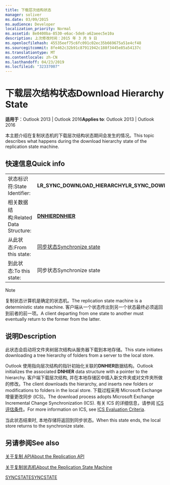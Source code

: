 ```yaml
---
title: 下载层次结构状态
manager: soliver
ms.date: 03/09/2015
ms.audience: Developer
localization_priority: Normal
ms.assetid: 8e0400ba-8530-e6ac-5de8-a62aeec5e10a
description: 上次修改时间：2015 年 3 月 9 日
ms.openlocfilehash: 45535eef75c6fc091c02ec35b669675a51e4cf48
ms.sourcegitcommit: 8fe462c32b91c87911942c188f3445e85a54137c
ms.translationtype: MT
ms.contentlocale: zh-CN
ms.lasthandoff: 04/23/2019
ms.locfileid: "32337007"
---
```

# <a name="download-hierarchy-state"></a><span data-ttu-id="0287f-103">下载层次结构状态</span><span class="sxs-lookup"><span data-stu-id="0287f-103">Download Hierarchy State</span></span>

  
  
<span data-ttu-id="0287f-104">**适用于**：Outlook 2013 | Outlook 2016</span><span class="sxs-lookup"><span data-stu-id="0287f-104">**Applies to**: Outlook 2013 | Outlook 2016</span></span> 
  
 <span data-ttu-id="0287f-105">本主题介绍在复制状态机的下载层次结构状态期间会发生的情况。</span><span class="sxs-lookup"><span data-stu-id="0287f-105">This topic describes what happens during the download hierarchy state of the replication state machine.</span></span> 
  
## <a name="quick-info"></a><span data-ttu-id="0287f-106">快速信息</span><span class="sxs-lookup"><span data-stu-id="0287f-106">Quick info</span></span>

|||
|:-----|:-----|
|<span data-ttu-id="0287f-107">状态标识符:</span><span class="sxs-lookup"><span data-stu-id="0287f-107">State Identifier:</span></span>  <br/> |<span data-ttu-id="0287f-108">**LR_SYNC_DOWNLOAD_HIERARCHY**</span><span class="sxs-lookup"><span data-stu-id="0287f-108">**LR_SYNC_DOWNLOAD_HIERARCHY**</span></span> <br/> |
|<span data-ttu-id="0287f-109">相关数据结构:</span><span class="sxs-lookup"><span data-stu-id="0287f-109">Related Data Structure:</span></span>  <br/> |<span data-ttu-id="0287f-110">**[DNHIER](dnhier.md)**</span><span class="sxs-lookup"><span data-stu-id="0287f-110">**[DNHIER](dnhier.md)**</span></span> <br/> |
|<span data-ttu-id="0287f-111">从此状态:</span><span class="sxs-lookup"><span data-stu-id="0287f-111">From this state:</span></span>  <br/> |[<span data-ttu-id="0287f-112">同步状态</span><span class="sxs-lookup"><span data-stu-id="0287f-112">Synchronize state</span></span>](synchronize-state.md) <br/> |
|<span data-ttu-id="0287f-113">到此状态:</span><span class="sxs-lookup"><span data-stu-id="0287f-113">To this state:</span></span>  <br/> |<span data-ttu-id="0287f-114">同步状态</span><span class="sxs-lookup"><span data-stu-id="0287f-114">Synchronize state</span></span>  <br/> |
   
> [!NOTE]
> <span data-ttu-id="0287f-115">复制状态计算机是确定的状态机。</span><span class="sxs-lookup"><span data-stu-id="0287f-115">The replication state machine is a deterministic state machine.</span></span> <span data-ttu-id="0287f-116">客户端从一个状态传出到另一个状态最终必须返回到前者的前一项。</span><span class="sxs-lookup"><span data-stu-id="0287f-116">A client departing from one state to another must eventually return to the former from the latter.</span></span> 
  
## <a name="description"></a><span data-ttu-id="0287f-117">说明</span><span class="sxs-lookup"><span data-stu-id="0287f-117">Description</span></span>

<span data-ttu-id="0287f-118">此状态会启动将文件夹树层次结构从服务器下载到本地存储。</span><span class="sxs-lookup"><span data-stu-id="0287f-118">This state initiates downloading a tree hierarchy of folders from a server to the local store.</span></span> 
  
<span data-ttu-id="0287f-119">Outlook 使用指向层次结构的指针初始化关联的**DNHIER**数据结构。</span><span class="sxs-lookup"><span data-stu-id="0287f-119">Outlook initializes the associated **DNHIER** data structure with a pointer to the hierarchy.</span></span> <span data-ttu-id="0287f-120">客户端下载层次结构, 并在本地存储区中插入新文件夹或对文件夹所做的修改。</span><span class="sxs-lookup"><span data-stu-id="0287f-120">The client downloads the hierarchy, and inserts new folders or modifications to folders in the local store.</span></span> <span data-ttu-id="0287f-121">下载过程采用 Microsoft Exchange 增量更改同步 (ICS)。</span><span class="sxs-lookup"><span data-stu-id="0287f-121">The download process adopts Microsoft Exchange Incremental Change Synchronization (ICS).</span></span> <span data-ttu-id="0287f-122">有关 ICS 的详细信息，请参阅 [ICS 评估条件](https://msdn.microsoft.com/library/aa579252%28EXCHG.80%29.aspx)。</span><span class="sxs-lookup"><span data-stu-id="0287f-122">For more information on ICS, see [ICS Evaluation Criteria](https://msdn.microsoft.com/library/aa579252%28EXCHG.80%29.aspx).</span></span>
  
<span data-ttu-id="0287f-123">当此状态结束时, 本地存储将返回到同步状态。</span><span class="sxs-lookup"><span data-stu-id="0287f-123">When this state ends, the local store returns to the synchronize state.</span></span>
  
## <a name="see-also"></a><span data-ttu-id="0287f-124">另请参阅</span><span class="sxs-lookup"><span data-stu-id="0287f-124">See also</span></span>



[<span data-ttu-id="0287f-125">关于复制 API</span><span class="sxs-lookup"><span data-stu-id="0287f-125">About the Replication API</span></span>](about-the-replication-api.md)
  
[<span data-ttu-id="0287f-126">关于复制状态机</span><span class="sxs-lookup"><span data-stu-id="0287f-126">About the Replication State Machine</span></span>](about-the-replication-state-machine.md)
  
[<span data-ttu-id="0287f-127">SYNCSTATE</span><span class="sxs-lookup"><span data-stu-id="0287f-127">SYNCSTATE</span></span>](syncstate.md)

